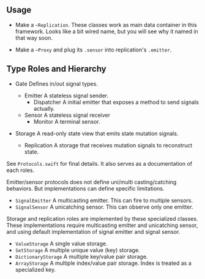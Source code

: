 
















Usage
-----


-	Make a `~Replication`. These classes work as main data container in this framework.
	Looks like a bit wired name, but you will see why it named in that way soon.

-	Make a `~Proxy` and plug its `.sensor` into replication's `.emitter`. 











Type Roles and Hierarchy
------------------------

-	Gate						Defines in/out signal types.
	-	Emitter					A stateless signal sender.
		-	Dispatcher			A initial emitter that exposes a method to send signals actually.
	-	Sensor					A stateless signal receiver
		-	Monitor				A terminal sensor.

-	Storage						A read-only state view that emits state mutation signals.
	-	Replication				A storage that receives mutation signals to reconstruct state.

See `Protocols.swift` for final details. It also serves as a documentation of each roles.

Emitter/sensor protocols does not define uni/multi casting/catching behaviors.
But implementations can define specific limitations. 

-	`SignalEmitter`				A multicasting emitter. This can fire to multiple sensors.
-	`SignalSensor`				A unicatching sensor. This can observe only one emitter.

Storage and replication roles are implemented by these specialized classes.
These implementations require multicasting emitter and unicatching sensor, and using default
implementation of signal emitter and signal sensor.

-	`ValueStorage`				A single value storage.
-	`SetStorage`				A multiple unique value (key) storage.
-	`DictionaryStorage`			A multiple key/value pair storage.
-	`ArrayStorage`				A multiple index/value pair storage. Index is treated as a 
								specialized key.










